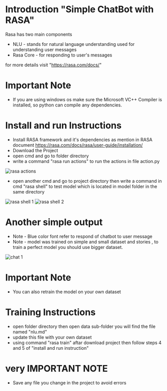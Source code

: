 # Introduction "Simple ChatBot with RASA"

Rasa has two main components 

* NLU - stands for natural language understanding used for understanding user messages 
* Rasa Core - for responding to user's messages

for more details visit "https://rasa.com/docs/"


# Important Note 
* If you are using windows os make sure the Microsoft VC++ Compiler is installed, so python can compile any dependencies. 

# Install and run Instructions 

* Install RASA framework and it's dependencies as mention in RASA document https://rasa.com/docs/rasa/user-guide/installation/
* Download the Project
* open cmd and go to folder directory
* write a command "rasa run actions" to run the actions in file action.py

![rasa actions](https://user-images.githubusercontent.com/32080026/68952437-b2778700-0774-11ea-93f9-3fa5652197f4.JPG)

* open another cmd and go to project directory then write a command in cmd "rasa shell" to test model which is located in model folder in the same directory

![rasa shell 1](https://user-images.githubusercontent.com/32080026/68952581-f9fe1300-0774-11ea-9f16-82c3e5d3a169.JPG)
![rasa shell 2](https://user-images.githubusercontent.com/32080026/68952668-17cb7800-0775-11ea-8f46-4aa042af4d30.JPG)
# Another simple output
* Note - Blue color font refer to respond of chatbot to user message
* Note - model was trained on simple and small dataset and stories , to train a perfect model you should use bigger dataset.

![chat 1](https://user-images.githubusercontent.com/32080026/68952750-4b0e0700-0775-11ea-8f37-11a9d76b0803.JPG)

# Important Note 
* You can also retrain the model on your own dataset 

# Training Instructions
* open folder directory then open data sub-folder you will find the file named "nlu.md"
* update this file with your own dataset 
* using command "rasa train" aftar download project then follow steps 4 and 5 of "install and run instruction"
# very IMPORTANT NOTE 
* Save any file you change in the project to avoid errors 
